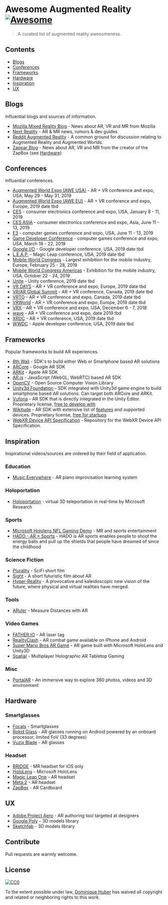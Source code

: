# Awesome Augmented Reality [![Awesome](https://awesome.re/badge.svg)](https://awesome.re)

> A curated list of augmented reality awesomeness.

## Contents

- [Blogs](#blogs)
- [Conferences](#conferences)
- [Frameworks](#frameworks)
- [Hardware](#hardware)
- [Inspiration](#inspiration)
- [UX](#ux)

## Blogs

Influential blogs and sources of information.

- [Mozilla Mixed Reality Blog](https://blog.mozvr.com/) - News about AR, VR and MR from Mozilla
- [Next Reality](https://next.reality.news/) - AR & MR news, rumors & dev guides
- [Reddit Augmented Reality](https://www.reddit.com/r/augmentedreality/) - A common ground for discussion relating to Augmented Reality and Augmented Worlds.
- [Zappar Blog](https://www.zappar.com/blog/) - News about AR, VR and MR from the creator of the ZapBox (see [Hardware](#hardware))

## Conferences

Influential conferences.

- [Augmented World Expo (AWE USA)](https://augmentedworldexpo.com/) - AR + VR conference and expo, USA, May 29 - May 31, 2019
- [Augmented World Expo (AWE EU)](https://eu.augmentedworldexpo.com/) - AR + VR conference and expo, Europe, 2019 date tbd
- [CES](https://www.ces.tech/) - consumer electronics conference and expo, USA, January 8 - 11, 2019
- [CES ASIA](http://www.cesasia.cn/) - consumer electronics conference and expo, Asia, June 11 - 13, 2019
- [E3](https://www.e3expo.com/) - computer games conference and expo, USA, June 11 - 13, 2019
- [Game Developer Conference](https://www.gdconf.com/) - computer games conference and expo, USA, March 18 - 22, 2019
- [Google I/O](https://events.google.com/io/) - Google developer conference, USA, 2019 date tbd
- [L.E.A.P.](https://www.magicleap.com/conference) - Magic Leap conference, USA, 2019 date tbd
- [Mobile World Congress](https://www.mobileworldcongress.com/) - Largest exhibition for the mobile industry, Europe, February 25 - 28, 2019
- [Mobile World Congress Americas](https://www.mwcamericas.com/) - Exhibition for the mobile industry, USA, October 22 - 24, 2019
- [Unite](https://unite.unity.com/) - Unity conference, 2019 date tbd
- [VR DAYS](https://vrdays.co/) - AR + VR conference and expo, Europe, 2019 date tbd
- [VR/AR Global Summit](http://www.thevrara.com/vr-ar-global-summit) - AR + VR conference, Canada, 2019 date tbd
- [VRTO](https://conference.virtualreality.to/) - AR + VR conference and expo, Canada, 2019 date tbd
- [VRWorld](http://www.vrworldevent.com/) - AR + VR conference and expo, Europe, 2019 date tbd
- [VRX](https://events.vr-intelligence.com/vrx/) - AR + VR conference and expo, USA, December 6 - 7, 2018
- [wave](http://www.wavexc.com/) - AR + VR conference and expo, date 2019 tbd
- [XRDC](http://www.xrdconf.com/) - AR + VR conference, USA, 2019 date tbd
- [WWDC](https://developer.apple.com/wwdc/) - Apple developer conference, USA, 2019 date tbd

## Frameworks

Popular frameworks to build AR experiences.

- [8th Wall](https://www.8thwall.com) - SDK's to build either Web or Smartphone based AR solutions
- [ARCore](https://developers.google.com/ar/) - Google AR SDK
- [ARKit](https://developer.apple.com/arkit/) - Apple AR SDK
- [AR.js](https://github.com/jeromeetienne/ar.js) - JavaScript (WebGL, WebRTC) based AR SDK
- [OpenCV](https://opencv.org) - Open Source Computer Vision Library
- [Unity3d Foundation](https://docs.unity3d.com/Packages/com.unity.xr.arfoundation@1.0/manual/index.html) - SDK integrated with Unity3d game engine to build smartphone based AR solutions. Can target both ARCore and ARKit.
- [Vuforia](https://developer.vuforia.com/) - AR SDK that is directly integrated in the Unity Editor. Proprietary license, [free to develop with](https://developer.vuforia.com/vui/pricing)
- [Wikitude](https://www.wikitude.com/) - AR SDK with extensive list of [features](https://www.wikitude.com/products/wikitude-sdk-features/) and supported devices. Proprietary license, [free for startups](https://www.wikitude.com/store/)
- [WebXR Device API Specification](https://github.com/immersive-web/webxr) - Repository for the WebXR Device API Specification.

## Inspiration

Inspirational videos/sources are ordered by their field of application.

### Education

- [Music Everywhere](https://www.youtube.com/watch?v=QdlJMc5ek_8) - AR piano improvisation learning system

### Holoportation

- [Holoportation](https://www.youtube.com/watch?v=7d59O6cfaM0) - virtual 3D teleportation in real-time by Microsoft Research

### Sports

- [Microsoft Hololens NFL Gaming Demo](https://www.youtube.com/watch?v=JQ2fhg1JQig) - MR and sports entertainment
- [HADO - AR × Sports](https://www.youtube.com/watch?v=REBPXwx24kA) - HADO is AR sports enables people to shoot the energy balls and pull up the shields that people have dreamed of since the childhood

### Science Fiction

- [Plurality](https://www.youtube.com/watch?v=IzryBRPwsog) - SciFi short film
- [Sight](https://vimeo.com/46304267) - A short futuristic film about AR
- [Hyper-Reality](https://www.youtube.com/watch?v=YJg02ivYzSs) - A provocative and kaleidoscopic new vision of the future, where physical and virtual realities have merged.

### Tools

- [ARuler](https://www.youtube.com/watch?time_continue=1&v=lIJXsQwC39U) - Measure Distances with AR

### Video Games

- [FATHER.IO](https://father.io/) - AR laser tag
- [RealityClash](https://reality-clash.com/) - AR combat game available on iPhone and Android
- [Super Mario Bros AR Game](https://www.youtube.com/watch?v=QN95nNDtxjo) - AR game built with Microsoft HoloLens and Unity3D
- [Spatial](https://www.kickstarter.com/projects/1539770337/spatial-multiplayer-ar-tabletop-gaming/description) - Multiplayer Holographic AR Tabletop Gaming

### Misc

- [PortalAR](https://www.youtube.com/watch?time_continue=22&v=-7NutV8kHLQ) - An immersive way to explore 360 photos, videos and 3D environment

## Hardware

### Smartglasses

- [Focals](https://www.bynorth.com) - Smartglasses
- [Rokid Glass](https://glass.rokid.com) - AR glasses running on Android powered by an onboard processor, limited FoV (33 degrees)
- [Vuzix Blade](https://www.vuzix.com/products/blade-smart-glasses) - AR glasses

### Headset

- [BRIDGE](https://bridge.occipital.com) - MR headset for iOS only
- [HoloLens](https://www.microsoft.com/en-us/hololens) - Microsoft HoloLens
- [Magic Leap One](https://www.magicleap.com) - AR headset
- [Meta 2](https://www.metavision.com) - AR headset
- [ZapBox](https://www.zappar.com/zapbox/) - AR Cardboard

## UX

- [Adobe Project Aero](https://www.adobe.com/products/projectaero.html) - AR authoring tool targeted at designers
- [Google Poly](https://poly.google.com) - 3D models library
- [Sketchfab](https://sketchfab.com) - 3D models library

## Contribute

Pull requests are warmly welcome.

## License

[![CC0](http://mirrors.creativecommons.org/presskit/buttons/88x31/svg/cc-zero.svg)](http://creativecommons.org/publicdomain/zero/1.0)

To the extent possible under law, [Dominique Huber](https://donhubi.ch) has waived all copyright and
related or neighboring rights to this work.

